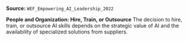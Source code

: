 **Source:** `WEF_Empowering_AI_Leadership_2022`

**People and Organization: Hire, Train, or Outsource**
The decision to hire, train, or outsource AI skills depends on the strategic value of AI and the availability of specialized solutions from suppliers.
